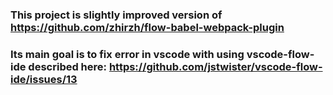 ### This project is slightly improved version of https://github.com/zhirzh/flow-babel-webpack-plugin

### Its main goal is to fix error in vscode with using vscode-flow-ide described here: https://github.com/jstwister/vscode-flow-ide/issues/13